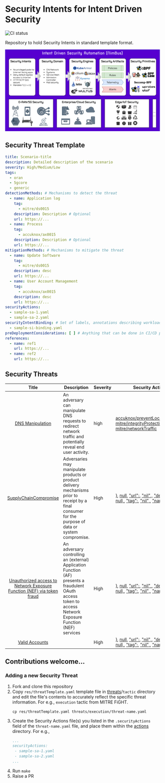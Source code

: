 <!-- THIS IS AN AUTO-GENERATED FILE by ./scripts/gendoc.sh. DO NOT EDIT MANUALLY -->

# Security Intents for Intent Driven Security

![CI status](https://github.com/5GSEC/security-intents/actions/workflows/ci-verify.yml/badge.svg)

Repository to hold Security Intents in standard template format.

![](res/nimbus.png)

## Security Threat Template
```yaml
title: Scenario-title
description: Detailed description of the scenario
severity: High/Medium/Low
tags:
  - oran
  - 5gcore
  - generic
detectionMethods: # Mechanisms to detect the threat
  - name: Application log
    tag:
      - mitre/ds0015
    description: Description # Optional
    url: https://...
  - name: Process
    tag:
      - accuknox/ax0015
    description: Description # Optional
    url: https://...
mitigationMethods: # Mechanisms to mitigate the threat
  - name: Update Software
    tag:
      - mitre/ds0015
    description: desc
    url: https://...
  - name: User Account Management
    tag:
      - accuknox/ax0015
    description: desc
    url: https://...
securityActions:
  - sample-sa-1.yaml
  - sample-sa-2.yaml
securityIntentBinding: # Set of labels, annotations describing workloads who would be impacted by this threat
  - sample-si-binding.yaml
preDeploymentConsiderations: [ ] # Anything that can be done in CI/CD pipelines that can alleviate this threat
references:
  - name: ref1
    url: https://...
  - name: ref2
    url: https://...
```

## Security Threats

| Title | Description | Severity | Security Actions | References |
|:-----:|-------------|----------|------------|------------|
   | [DNS Manipulation](threats/mitre/dnsManipulation.yaml) | An adversary can manipulate DNS requests to redirect network traffic and potentially reveal end user activity. | high | [accuknox/preventLocalDNSHijack](actions/accuknox/preventLocalDNSHijack), [mitre/integrityProtection](actions/mitre/integrityProtection), [mitre/networkTraffic](actions/mitre/networkTraffic) |[MITRE FiGHT](https://fight.mitre.org/techniques/FGT5006) |
   | [SupplyChainCompromise](threats/mitre/supplyChainCompromise.yaml) | Adversaries may manipulate products or product delivery mechanisms prior to receipt by a final consumer for the purpose of data or system compromise. | High | [}](actions/}), [null](actions/null), ["url":](actions/"url":), ["nil",](actions/"nil",), ["description":](actions/"description":), [null,](actions/null,), ["tag":](actions/"tag":), ["nil",](actions/"nil",), ["name":](actions/"name":), [{](actions/{) |[FGT1195](https://fight.mitre.org/techniques/FGT51195) |
   | [Unauthorized access to Network Exposure Function (NEF) via token fraud](threats/mitre/unAuthAccessNEFTokenFraud.yaml) | An adversary controlling an (external) Application Function (AF) presents a fraudulent OAuth access token to access Network Exposure Function (NEF) services | High | [}](actions/}), [null](actions/null), ["url":](actions/"url":), ["nil",](actions/"nil",), ["description":](actions/"description":), [null,](actions/null,), ["tag":](actions/"tag":), ["nil",](actions/"nil",), ["name":](actions/"name":), [{](actions/{) |[FGT5011](https://fight.mitre.org/techniques/FGT5011) |
   | [Valid Accounts](threats/mitre/validAccounts.yaml) |  | High | [}](actions/}), [null](actions/null), ["url":](actions/"url":), ["nil",](actions/"nil",), ["description":](actions/"description":), [null,](actions/null,), ["tag":](actions/"tag":), ["nil",](actions/"nil",), ["name":](actions/"name":), [{](actions/{) |[FGT1078](https://fight.mitre.org/techniques/FGT1078) |

## Contributions welcome...

### Adding a new Security Threat

1. Fork and clone this repository
2. Copy `res/threatTemplate.yaml` template file in [threats](threats)/`tactic` directory and edit the file's contents to
   accurately reflect the specific threat information. For e.g., `execution` tactic from MITRE FiGHT.
   ```shell
   cp res/threatTemplate.yaml threats/execution/threat-name.yaml
    ```
3. Create the Security Actions file(s) you listed in the `.securityActions` field of the `threat-name.yaml` file, and
   place them within the [actions](actions) directory. For e.g.,
   ```yaml
   ...
   securityActions:
    - sample-sa-1.yaml 
    - sample-sa-2.yaml 
   ...
   ```
4. Run `make`
5. Raise a PR
